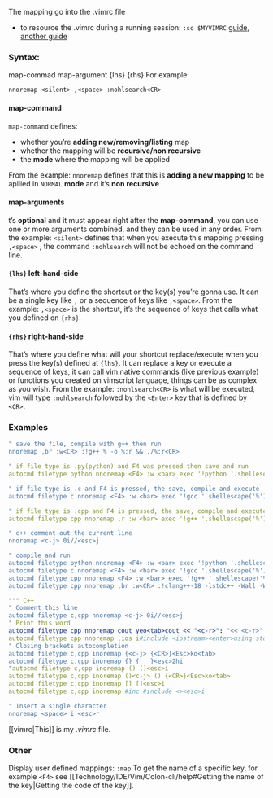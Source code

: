 The mapping go into the .vimrc file
- to resource the .vimrc during a running session: `:so $MYVIMRC`
[guide](https://alldrops.info/posts/vim-drops/2018-05-15_understand-vim-mappings-and-create-your-own-shortcuts/), [another guide](https://dev.to/iggredible/basic-vim-mapping-5ahj)
### Syntax:
map-commad map-argument {lhs} {rhs}
For example:
```
nnoremap <silent> ,<space> :nohlsearch<CR>
```
#### map-command
`map-command` defines:
- whether you’re **adding new/removing/listing** map
- whether the mapping will be **recursive/non recursive**
- the **mode** where the mapping will be applied

From the example:
`nnoremap` defines that this is **adding a new mapping** to be apllied in `NORMAL` **mode** and it’s **non recursive** .
#### map-arguments
t’s **optional** and it must appear right after the **map-command**, you can use one or more arguments combined, and they can be used in any order.
From the example:
`<silent>` defines that when you execute this mapping pressing `,<space>` , the command `:nohlsearch` will not be echoed on the command line.
#### `{lhs}` left-hand-side
That’s where you define the shortcut or the key(s) you’re gonna use. It can be a single key like `,` or a sequence of keys like `,<space>`.
From the example:
`,<space>` is the shortcut, it’s the sequence of keys that calls what you defined on `{rhs}`.
#### `{rhs}` right-hand-side
That’s where you define what will your shortcut replace/execute when you press the key(s) defined at `{lhs}`. It can replace a key or execute a sequence of keys, it can call vim native commands (like previous example) or functions you created on vimscript language, things can be as complex as you wish.
From the example:
`:nohlsearch<CR>` is what will be executed, vim will type `:nohlsearch` followed by the `<Enter>` key that is defined by `<CR>`.

### Examples
```yaml
" save the file, compile with g++ then run
nnoremap ,br :w<CR> :!g++ % -o %:r && ./%:r<CR>

" if file type is .py(python) and F4 was pressed then save and run
autocmd filetype python nnoremap <F4> :w <bar> exec '!python '.shellescape('%')<CR>

" if file type is .c and F4 is pressed, the save, compile and execute
autocmd filetype c nnoremap <F4> :w <bar> exec '!gcc '.shellescape('%').' -o '.shellescape('%:r').' && ./'.shellescape('%:r')<CR>

" if file type is .cpp and F4 is pressed, the save, compile and execute
autocmd filetype cpp nnoremap ,r :w <bar> exec '!g++ '.shellescape('%').' -o '.shellescape('%:r').' && ./'.shellescape('%:r')<CR>

" c++ comment out the current line 
nnoremap <c-j> 0i//<esc>j
```

```yaml
" compile and run
autocmd filetype python nnoremap <F4> :w <bar> exec '!python '.shellescape('%')<CR>
autocmd filetype c nnoremap <F4> :w <bar> exec '!gcc '.shellescape('%').' -o '.shellescape('%:r').' && ./'.shellescape('%:r')<CR>
autocmd filetype cpp nnoremap <F4> :w <bar> exec '!g++ '.shellescape('%').' -o '.shellescape('%:r').' && ./'.shellescape('%:r')<CR>
autocmd filetype cpp nnoremap ,br :w<CR> :!clang++-18 -lstdc++ -Wall -Wextra % -o %:r && ./%:r<CR>

""" C++
" Comment this line
autocmd filetype c,cpp nnoremap <c-j> 0i//<esc>j
" Print this word
autocmd filetype cpp nnoremap cout yeo<tab>cout << "<c-r>": "<< <c-r>" << endl;<esc>2B
autocmd filetype cpp nnoremap ,ios i#include <iostream><enter>using std::cout, std::endl;
" Closing brackets autocompletion
autocmd filetype c,cpp inoremap {<c-j> {<CR>}<Esc>ko<tab>
autocmd filetype c,cpp inoremap {} {   }<esc>2hi
"autocmd filetype c,cpp inoremap () ()<esc>i
autocmd filetype c,cpp inoremap ()<c-j> () {<CR>}<Esc>ko<tab>
autocmd filetype c,cpp inoremap [] []<esc>i
autocmd filetype c,cpp inoremap #inc #include <><esc>i

" Insert a single character
nnoremap <space> i <esc>r
```

[[vimrc|This]] is my *.vimrc* file.
### Other
Display user defined mappings: `:map`
To get the name of a specific key, for example `<F4>` see [[Technology/IDE/Vim/Colon-cli/help#Getting the name of the key|Getting the code of the key]].

